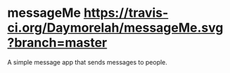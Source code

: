 
# messageMe   https://travis-ci.org/Daymorelah/messageMe.svg?branch=master
A simple message app that sends messages to people. 
